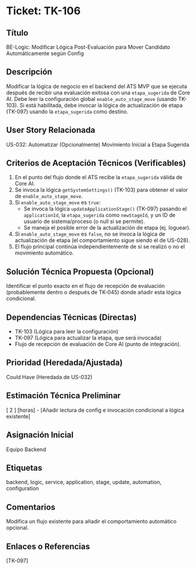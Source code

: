 # Ticket: TK-106

## Título
BE-Logic: Modificar Lógica Post-Evaluación para Mover Candidato Automáticamente según Config

## Descripción
Modificar la lógica de negocio en el backend del ATS MVP que se ejecuta después de recibir una evaluación exitosa con una `etapa_sugerida` de Core AI. Debe leer la configuración global `enable_auto_stage_move` (usando TK-103). Si está habilitada, debe invocar la lógica de actualización de etapa (TK-097) usando la `etapa_sugerida` como destino.

## User Story Relacionada
US-032: Automatizar (Opcionalmente) Movimiento Inicial a Etapa Sugerida

## Criterios de Aceptación Técnicos (Verificables)
1.  En el punto del flujo donde el ATS recibe la `etapa_sugerida` válida de Core AI.
2.  Se invoca la lógica `getSystemSettings()` (TK-103) para obtener el valor de `enable_auto_stage_move`.
3.  Si `enable_auto_stage_move` es `true`:
    * Se invoca la lógica `updateApplicationStage()` (TK-097) pasando el `applicationId`, la `etapa_sugerida` como `newStageId`, y un ID de usuario de sistema/proceso (o null si se permite).
    * Se maneja el posible error de la actualización de etapa (ej. loguear).
4.  Si `enable_auto_stage_move` es `false`, no se invoca la lógica de actualización de etapa (el comportamiento sigue siendo el de US-028).
5.  El flujo principal continúa independientemente de si se realizó o no el movimiento automático.

## Solución Técnica Propuesta (Opcional)
Identificar el punto exacto en el flujo de recepción de evaluación (probablemente dentro o después de TK-045) donde añadir esta lógica condicional.

## Dependencias Técnicas (Directas)
* TK-103 (Lógica para leer la configuración)
* TK-097 (Lógica para actualizar la etapa, que será invocada)
* Flujo de recepción de evaluación de Core AI (punto de integración).

## Prioridad (Heredada/Ajustada)
Could Have (Heredada de US-032)

## Estimación Técnica Preliminar
[ 2 ] [horas] - [Añadir lectura de config e invocación condicional a lógica existente]

## Asignación Inicial
Equipo Backend

## Etiquetas
backend, logic, service, application, stage, update, automation, configuration

## Comentarios
Modifica un flujo existente para añadir el comportamiento automático opcional.

## Enlaces o Referencias
[TK-097]